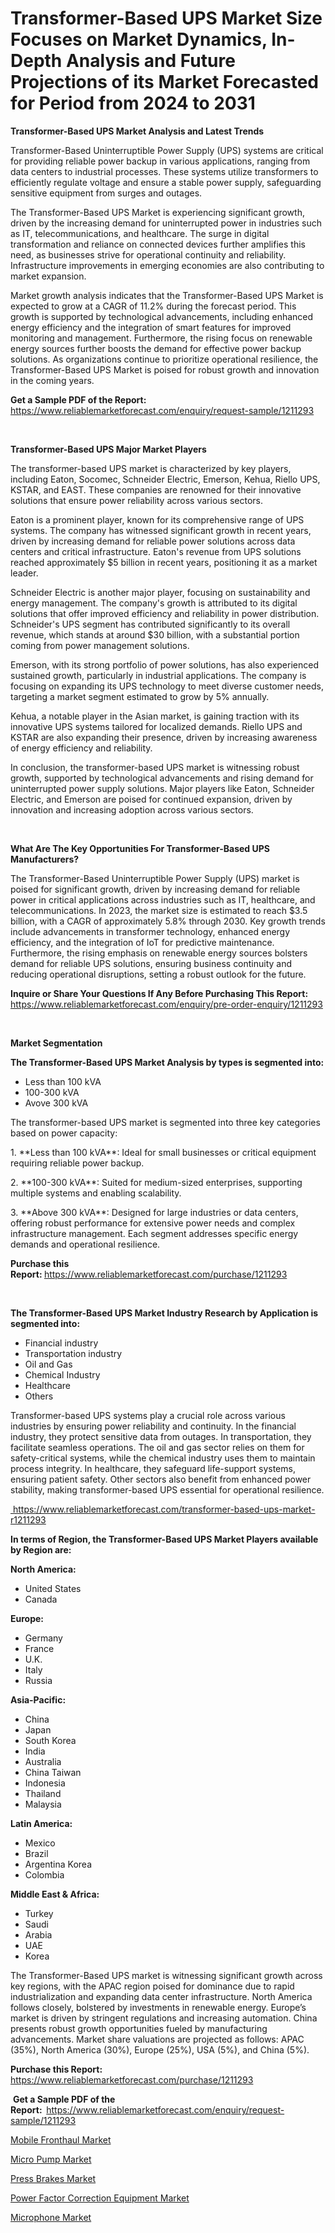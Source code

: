 <p><h1>Transformer-Based UPS Market Size Focuses on Market Dynamics, In-Depth Analysis and Future Projections of its Market Forecasted for Period from 2024 to 2031</h1></p><p><strong>Transformer-Based UPS Market Analysis and Latest Trends</strong></p>
<p><p>Transformer-Based Uninterruptible Power Supply (UPS) systems are critical for providing reliable power backup in various applications, ranging from data centers to industrial processes. These systems utilize transformers to efficiently regulate voltage and ensure a stable power supply, safeguarding sensitive equipment from surges and outages.</p><p>The Transformer-Based UPS Market is experiencing significant growth, driven by the increasing demand for uninterrupted power in industries such as IT, telecommunications, and healthcare. The surge in digital transformation and reliance on connected devices further amplifies this need, as businesses strive for operational continuity and reliability. Infrastructure improvements in emerging economies are also contributing to market expansion.</p><p>Market growth analysis indicates that the Transformer-Based UPS Market is expected to grow at a CAGR of 11.2% during the forecast period. This growth is supported by technological advancements, including enhanced energy efficiency and the integration of smart features for improved monitoring and management. Furthermore, the rising focus on renewable energy sources further boosts the demand for effective power backup solutions. As organizations continue to prioritize operational resilience, the Transformer-Based UPS Market is poised for robust growth and innovation in the coming years.</p></p>
<p><strong>Get a Sample PDF of the Report:&nbsp;</strong> <a href="https://www.reliablemarketforecast.com/enquiry/request-sample/1211293?utm_campaign=1839&utm_medium=2&utm_source=Github&utm_content=ia&utm_term=16122024&utm_id=transformer-based-ups">https://www.reliablemarketforecast.com/enquiry/request-sample/1211293</a></p>
<p>&nbsp;</p>
<p><strong>Transformer-Based UPS Major Market Players</strong></p>
<p><p>The transformer-based UPS market is characterized by key players, including Eaton, Socomec, Schneider Electric, Emerson, Kehua, Riello UPS, KSTAR, and EAST. These companies are renowned for their innovative solutions that ensure power reliability across various sectors.</p><p>Eaton is a prominent player, known for its comprehensive range of UPS systems. The company has witnessed significant growth in recent years, driven by increasing demand for reliable power solutions across data centers and critical infrastructure. Eaton's revenue from UPS solutions reached approximately $5 billion in recent years, positioning it as a market leader.</p><p>Schneider Electric is another major player, focusing on sustainability and energy management. The company's growth is attributed to its digital solutions that offer improved efficiency and reliability in power distribution. Schneider's UPS segment has contributed significantly to its overall revenue, which stands at around $30 billion, with a substantial portion coming from power management solutions.</p><p>Emerson, with its strong portfolio of power solutions, has also experienced sustained growth, particularly in industrial applications. The company is focusing on expanding its UPS technology to meet diverse customer needs, targeting a market segment estimated to grow by 5% annually.</p><p>Kehua, a notable player in the Asian market, is gaining traction with its innovative UPS systems tailored for localized demands. Riello UPS and KSTAR are also expanding their presence, driven by increasing awareness of energy efficiency and reliability.</p><p>In conclusion, the transformer-based UPS market is witnessing robust growth, supported by technological advancements and rising demand for uninterrupted power supply solutions. Major players like Eaton, Schneider Electric, and Emerson are poised for continued expansion, driven by innovation and increasing adoption across various sectors.</p></p>
<p>&nbsp;</p>
<p><strong>What Are The Key Opportunities For Transformer-Based UPS Manufacturers?</strong></p>
<p><p>The Transformer-Based Uninterruptible Power Supply (UPS) market is poised for significant growth, driven by increasing demand for reliable power in critical applications across industries such as IT, healthcare, and telecommunications. In 2023, the market size is estimated to reach $3.5 billion, with a CAGR of approximately 5.8% through 2030. Key growth trends include advancements in transformer technology, enhanced energy efficiency, and the integration of IoT for predictive maintenance. Furthermore, the rising emphasis on renewable energy sources bolsters demand for reliable UPS solutions, ensuring business continuity and reducing operational disruptions, setting a robust outlook for the future.</p></p>
<p><strong>Inquire or Share Your Questions If Any Before Purchasing This Report:</strong> <a href="https://www.reliablemarketforecast.com/enquiry/pre-order-enquiry/1211293?utm_campaign=1839&utm_medium=2&utm_source=Github&utm_content=ia&utm_term=16122024&utm_id=transformer-based-ups">https://www.reliablemarketforecast.com/enquiry/pre-order-enquiry/1211293</a></p>
<p>&nbsp;</p>
<p><strong>Market Segmentation</strong></p>
<p><strong>The Transformer-Based UPS Market Analysis by types is segmented into:</strong></p>
<p><ul><li>Less than 100 kVA</li><li>100-300 kVA</li><li>Avove 300 kVA</li></ul></p>
<p><p>The transformer-based UPS market is segmented into three key categories based on power capacity: </p><p>1. **Less than 100 kVA**: Ideal for small businesses or critical equipment requiring reliable power backup.</p><p>2. **100-300 kVA**: Suited for medium-sized enterprises, supporting multiple systems and enabling scalability.</p><p>3. **Above 300 kVA**: Designed for large industries or data centers, offering robust performance for extensive power needs and complex infrastructure management. Each segment addresses specific energy demands and operational resilience.</p></p>
<p><strong>Purchase this Report:&nbsp;</strong><a href="https://www.reliablemarketforecast.com/purchase/1211293?utm_campaign=1839&utm_medium=2&utm_source=Github&utm_content=ia&utm_term=16122024&utm_id=transformer-based-ups">https://www.reliablemarketforecast.com/purchase/1211293</a></p>
<p>&nbsp;</p>
<p><strong>The Transformer-Based UPS Market Industry Research by Application is segmented into:</strong></p>
<p><ul><li>Financial industry</li><li>Transportation industry</li><li>Oil and Gas</li><li>Chemical Industry</li><li>Healthcare</li><li>Others</li></ul></p>
<p><p>Transformer-based UPS systems play a crucial role across various industries by ensuring power reliability and continuity. In the financial industry, they protect sensitive data from outages. In transportation, they facilitate seamless operations. The oil and gas sector relies on them for safety-critical systems, while the chemical industry uses them to maintain process integrity. In healthcare, they safeguard life-support systems, ensuring patient safety. Other sectors also benefit from enhanced power stability, making transformer-based UPS essential for operational resilience.</p></p>
<p><a href="https://www.reliablemarketforecast.com/transformer-based-ups-market-r1211293?utm_campaign=1839&utm_medium=2&utm_source=Github&utm_content=ia&utm_term=16122024&utm_id=transformer-based-ups">&nbsp;https://www.reliablemarketforecast.com/transformer-based-ups-market-r1211293</a></p>
<p><strong>In terms of Region, the Transformer-Based UPS Market Players available by Region are:</strong></p>
<p>
    <p> <strong> North America: </strong>
        <ul>
            <li>United States</li>
            <li>Canada</li>
        </ul>
        </p> 
    <p> <strong> Europe: </strong>
        <ul>
            <li>Germany</li>
            <li>France</li>
            <li>U.K.</li>
            <li>Italy</li>
            <li>Russia</li>
        </ul>
        </p> 
    <p> <strong> Asia-Pacific: </strong>
        <ul>
            <li>China</li>
            <li>Japan</li>
            <li>South Korea</li>
            <li>India</li>
            <li>Australia</li>
            <li>China Taiwan</li>
            <li>Indonesia</li>
            <li>Thailand</li>
            <li>Malaysia</li>
        </ul>
        </p> 
    <p> <strong> Latin America: </strong>
        <ul>
            <li>Mexico</li>
            <li>Brazil</li>
            <li>Argentina Korea</li>
            <li>Colombia</li>
        </ul>
        </p> 
    <p> <strong> Middle East & Africa: </strong>
        <ul>
            <li>Turkey</li>
            <li>Saudi</li>
            <li>Arabia</li>
            <li>UAE</li>
            <li>Korea</li>
        </ul>
    </p>
    </p>
<p><p>The Transformer-Based UPS market is witnessing significant growth across key regions, with the APAC region poised for dominance due to rapid industrialization and expanding data center infrastructure. North America follows closely, bolstered by investments in renewable energy. Europe’s market is driven by stringent regulations and increasing automation. China presents robust growth opportunities fueled by manufacturing advancements. Market share valuations are projected as follows: APAC (35%), North America (30%), Europe (25%), USA (5%), and China (5%).</p></p>
<p><strong>Purchase this Report: </strong><a href="https://www.reliablemarketforecast.com/purchase/1211293?utm_campaign=1839&utm_medium=2&utm_source=Github&utm_content=ia&utm_term=16122024&utm_id=transformer-based-ups">https://www.reliablemarketforecast.com/purchase/1211293</a></p>
<p>&nbsp;<strong>Get a Sample PDF of the Report:&nbsp;&nbsp;</strong><a href="https://www.reliablemarketforecast.com/enquiry/request-sample/1211293?utm_campaign=1839&utm_medium=2&utm_source=Github&utm_content=ia&utm_term=16122024&utm_id=transformer-based-ups">https://www.reliablemarketforecast.com/enquiry/request-sample/1211293</a></p>
<p><strong></strong></p>
<p><p><a href="https://www.linkedin.com/pulse/comprehensive-mobile-fronthaul-market-overview-emerging-xw4cf?utm_campaign=1839&utm_medium=2&utm_source=Github&utm_content=ia&utm_term=16122024&utm_id=transformer-based-ups">Mobile Fronthaul Market</a></p><p><a href="https://www.linkedin.com/pulse/qualitative-study-micro-pump-market-size-scaling-up-from-cagr-mufre?utm_campaign=1839&utm_medium=2&utm_source=Github&utm_content=ia&utm_term=16122024&utm_id=transformer-based-ups">Micro Pump Market</a></p><p><a href="https://www.linkedin.com/pulse/in-depth-press-brakes-market-report-growth-evaluation-le2oe?utm_campaign=1839&utm_medium=2&utm_source=Github&utm_content=ia&utm_term=16122024&utm_id=transformer-based-ups">Press Brakes Market</a></p><p><a href="https://github.com/sofayahoo2023/Market-Research-Report-List-6/blob/main/power-factor-correction-equipment-market.md?utm_campaign=1839&utm_medium=2&utm_source=Github&utm_content=ia&utm_term=16122024&utm_id=transformer-based-ups">Power Factor Correction Equipment Market</a></p><p><a href="https://www.linkedin.com/pulse/global-microphone-market-trends-analysis-future-growth-prospects-blfme?utm_campaign=1839&utm_medium=2&utm_source=Github&utm_content=ia&utm_term=16122024&utm_id=transformer-based-ups">Microphone Market</a></p></p>